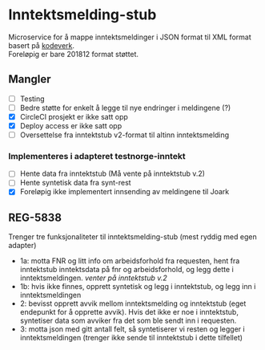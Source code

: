 # Inntektsmelding-stub

Microservice for å mappe inntektsmeldinger i JSON format til XML format basert på [kodeverk](https://github.com/navikt/tjenestespesifikasjoner/blob/master/nav-altinn-inntektsmelding/src/main/xsd/).  
Foreløpig er bare 201812 format støttet.


## Mangler
- [ ] Testing
- [ ] Bedre støtte for enkelt å legge til nye endringer i meldingene (?) 
- [x] CircleCI prosjekt er ikke satt opp
- [x] Deploy access er ikke satt opp
- [ ] Oversettelse fra inntektstub v2-format til altinn inntektsmelding

### Implementeres i adapteret testnorge-inntekt
- [ ] Hente data fra inntektstub (Må vente på inntektstub v.2)
- [ ] Hente syntetisk data fra synt-rest
- [x] Foreløpig ikke implementert innsending av meldingene til Joark

## REG-5838
Trenger tre funksjonaliteter til inntektsmelding-stub (mest ryddig med egen adapter)
 - 1a: motta FNR og litt info om arbeidsforhold fra requesten, hent fra inntektstub inntektsdata på fnr og 
       arbeidsforhold, og legg dette i inntektsmeldingen.
       _venter på inntektstub v.2_
 - 1b: hvis ikke finnes, opprett syntetisk og legg i inntektstub, og legg inn i inntektsmeldingen
 - 2: bevisst opprett avvik mellom inntektsmelding og inntektstub (eget endepunkt for å opprette avvik). Hvis det ikke 
      er noe i inntektstub, syntetiser data som avviker fra det som ble sendt inn i requesten.
 - 3: motta json med gitt antall felt, så syntetiserer vi resten og legger i inntektsmeldingen (trenger ikke sende til 
      inntektstub i dette tilfellet)
